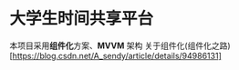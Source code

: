 # 大学生时间共享平台

本项目采用**组件化**方案、**MVVM** 架构
关于组件化(组件化之路)[https://blog.csdn.net/A_sendy/article/details/94986131]
